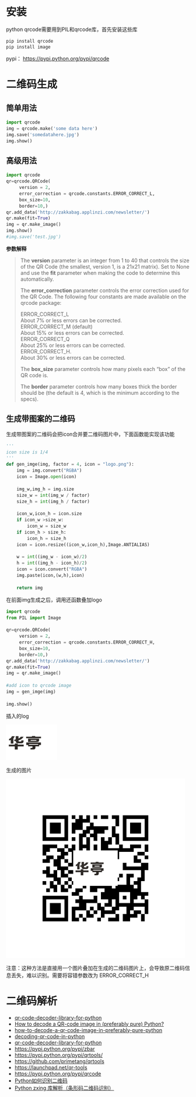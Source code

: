 # 安装
python qrcode需要用到PIL和qrcode库，首先安装这些库

```
pip install qrcode
pip install image
```

pypi： https://pypi.python.org/pypi/qrcode

# 二维码生成
## 简单用法
``` python
import qrcode
img = qrcode.make('some data here')
img.save('somedatahere.jpg')
img.show()
```

## 高级用法
``` python
import qrcode
qr=qrcode.QRCode(
     version = 2,
     error_correction = qrcode.constants.ERROR_CORRECT_L,
     box_size=10,
     border=10,)
qr.add_data('http://zakkabag.applinzi.com/newsletter/')
qr.make(fit=True)
img = qr.make_image()
img.show()
#img.save('test.jpg')
```
**参数解释**
> The **version** parameter is an integer from 1 to 40 that controls the size of the QR Code (the smallest, version 1, is a 21x21 matrix). 
> Set to None and use the **fit** parameter when making the code to determine this automatically.
>
> The **error_correction** parameter controls the error correction used for the QR Code. The following four constants are made available on the qrcode package:
>
> ERROR_CORRECT_L  
> About 7% or less errors can be corrected.  
> ERROR_CORRECT_M (default)  
> About 15% or less errors can be corrected.  
> ERROR_CORRECT_Q  
> About 25% or less errors can be corrected.  
> ERROR_CORRECT_H.  
> About 30% or less errors can be corrected.
>
> The **box_size** parameter controls how many pixels each “box” of the QR code is.
>
> The **border** parameter controls how many boxes thick the border should be (the default is 4, which is the minimum according to the specs).

## 生成带图案的二维码
生成带图案的二维码会把icon合并要二维码图片中，下面函数能实现该功能
``` python
'''
icon size is 1/4
'''
def gen_imge(img, factor = 4, icon = "logo.png"):
    img = img.convert("RGBA")
    icon = Image.open(icon)

    img_w,img_h = img.size    
    size_w = int(img_w / factor)
    size_h = int(img_h / factor)

    icon_w,icon_h = icon.size
    if icon_w >size_w:
        icon_w = size_w
    if icon_h > size_h:
        icon_h = size_h
    icon = icon.resize((icon_w,icon_h),Image.ANTIALIAS)

    w = int((img_w - icon_w)/2)
    h = int((img_h - icon_h)/2)
    icon = icon.convert("RGBA")
    img.paste(icon,(w,h),icon)
	
    return img
```
在前面img生成之后，调用还函数叠加logo

``` python
import qrcode
from PIL import Image

qr=qrcode.QRCode(
     version = 2,
     error_correction = qrcode.constants.ERROR_CORRECT_H,
     box_size=10,
     border=10,)
qr.add_data('http://zakkabag.applinzi.com/newsletter/')
qr.make(fit=True)
img = qr.make_image()

#add icon to qrcode image
img = gen_imge(img)

img.show()
```
插入的log

![Alt text](img/logo.png)

生成的图片

![Alt text](img/qr_with_logo.png)

注意：这种方法是直接用一个图片叠加在生成的二维码图片上，会导致原二维码信息丢失，难以识别。需要将容错参数改为 ERROR_CORRECT_H

# 二维码解析
- [qr-code-decoder-library-for-python](https://stackoverflow.com/questions/9310280/qr-code-decoder-library-for-python)
- [How to decode a QR-code image in (preferably pure) Python?](http://www.howtobuildsoftware.com/index.php/how-do/bIAP/python-decode-qr-code-zxing-zbar-how-to-decode-a-qr-code-image-in-preferably-pure-python)
- [how-to-decode-a-qr-code-image-in-preferably-pure-python](https://stackoverflow.com/questions/27233351/how-to-decode-a-qr-code-image-in-preferably-pure-python)
- [decoding-qr-code-in-python](https://stackoverflow.com/questions/33519479/decoding-qr-code-in-python)
- [qr-code-decoder-library-for-python](https://stackoverflow.com/questions/9310280/qr-code-decoder-library-for-python)
- https://pypi.python.org/pypi/zbar
- https://pypi.python.org/pypi/qrtools/
- https://github.com/primetang/qrtools
- https://launchpad.net/qr-tools
- https://pypi.python.org/pypi/qrcode
- [Python如何识别二维码](https://zhuanlan.zhihu.com/p/21292914)
- [Python zxing 库解析（条形码二维码识别）](http://www.cnblogs.com/oucsheep/p/6269813.html)






